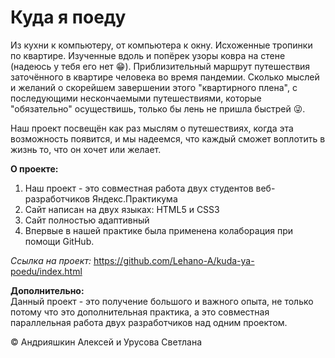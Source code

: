 # Куда я поеду

Из кухни к компьютеру, от компьютера к окну. Исхоженные тропинки по квартире. Изученные вдоль и попёрек узоры ковра на стене (надеюсь у тебя его нет 😁). Приблизительный маршрут путешествия заточённого в квартире человека во время пандемии. Сколько мыслей и желаний о скорейшем завершении этого "квартирного плена", с последующими нескончаемыми путешествиями, которые "обязательно" осуществишь, только бы лень не пришла быстрей 😜.

Наш проект посвещён как раз мыслям о путешествиях, когда эта возможность появится, и мы надеемся, что каждый сможет воплотить в жизнь то, что он хочет или желает.

**О проекте:**
1) Наш проект - это совместная работа двух студентов веб-разработчиков Яндекс.Практикума
2) Сайт написан на двух языках: HTML5 и CSS3
3) Сайт полностью адаптивный
4) Впервые в нашей практике была применена колаборация при помощи GitHub.

*Ссылка на проект:*
https://github.com/Lehano-A/kuda-ya-poedu/index.html

**Дополнительно:**  
Данный проект - это получение большого и важного опыта, не только потому что это дополнительная практика, а это совместная параллельная работа двух разработчиков над одним проектом.

 &copy; Андрияшкин Алексей и Урусова Светлана
